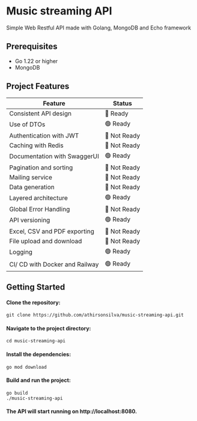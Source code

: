# Music streaming API

Simple Web Restful API made with Golang, MongoDB and Echo framework

## Prerequisites

- Go 1.22 or higher
- MongoDB 

## Project Features

| Feature                        | Status       |
| ------------------------------ | ------------ |
| Consistent API design          | 🔴 Ready     |
| Use of DTOs                    | 🟢 Ready     |
| Authentication with JWT        | 🔴 Not Ready |
| Caching with Redis             | 🔴 Not Ready |
| Documentation with SwaggerUI   | 🟢 Ready     |
| Pagination and sorting         | 🔴 Not Ready |
| Mailing service                | 🔴 Not Ready |
| Data generation                | 🔴 Not Ready |
| Layered architecture           | 🟢 Ready     |
| Global Error Handling          | 🔴 Not Ready |
| API versioning                 | 🟢 Ready     |
| Excel, CSV and PDF exporting   | 🔴 Not Ready |
| File upload and download       | 🔴 Not Ready |
| Logging                        | 🟢 Ready     |
| CI/ CD with Docker and Railway | 🟢 Ready     |

## Getting Started

#### Clone the repository:

```
git clone https://github.com/athirsonsilva/music-streaming-api.git
```

#### Navigate to the project directory:

```
cd music-streaming-api
```

#### Install the dependencies:

```
go mod download
```

#### Build and run the project:

```
go build
./music-streaming-api
```

#### The API will start running on http://localhost:8080.
